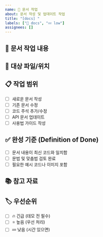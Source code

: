 ```yaml
---
name: 📝 문서 작업
about: 문서 작성 및 업데이트 작업
title: "[docs] "
labels: ["📝 docs", "💤 low"]
assignees: []
---
```


## 📝 문서 작업 내용
<!-- 어떤 문서를 작성하거나 수정할 것인지 간단한 설명 -->

## 📂 대상 파일/위치
<!-- README.md, API 문서, 주석 등 구체적인 파일명이나 위치 -->

## 📋 작업 범위
- [ ] 새로운 문서 작성
- [ ] 기존 문서 수정
- [ ] 코드 주석 추가/수정
- [ ] API 문서 업데이트
- [ ] 사용법 가이드 작성

## ✅ 완성 기준 (Definition of Done)
- [ ] 문서 내용이 최신 코드와 일치함
- [ ] 문법 및 맞춤법 검토 완료
- [ ] 필요한 예시 코드나 이미지 포함

## 📚 참고 자료
<!-- 참고할 기존 문서, 스타일 가이드, 예시 등 -->

## 🏷️ 우선순위
- [ ] 🔥 긴급 (데모 전 필수)
- [ ] ⭐ 높음 (우선 처리)  
- [ ] 💤 낮음 (시간 있으면)
